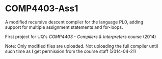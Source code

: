 COMP4403-Ass1
=============

A modified recursive descent compiler for the language PL0, adding support for multiple assignment statements and for-loops.

First project for UQ's *COMP4403 - Compilers \& Interpreters* course (2014)

Note: Only modified files are uploaded. Not uploading the full compiler until such time as I get permission from the course staff (2014-04-21)
